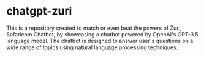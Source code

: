 # chatgpt-zuri
This is a repository created to match or even beat the powers of Zuri, Safaricom Chatbot, by showcasing a chatbot powered by OpenAI's GPT-3.5 language model. The chatbot is designed to answer user's questions on a wide range of topics using natural language processing techniques.
